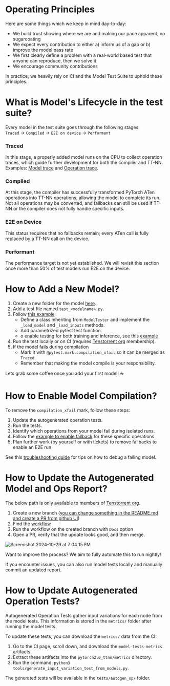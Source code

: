 # Operating Principles
Here are some things which we keep in mind day-to-day:
* We build trust showing where we are and making our pace apparent, no sugarcoating
* We expect every contribution to either a) inform us of a gap or b) improve the model pass rate
* We first clearly define a problem with a real-world based test that anyone can reproduce, then we solve it
* We encourage community contributions

In practice, we heavily rely on CI and the Model Test Suite to uphold these principles.

# What is Model's Lifecycle in the test suite?
Every model in the test suite goes through the following stages: <br>
`Traced` -> `Compiled` -> `E2E on device` -> `Performant`

### Traced
In this stage, a properly added model runs on the CPU to collect operation traces, which guide further development for both the compiler and TT-NN.
Examples: [Model trace](https://github.com/tenstorrent/pytorch2.0_ttnn/blob/main/docs/models/Bloom/input_variations.md) and [Operation trace](https://github.com/tenstorrent/pytorch2.0_ttnn/blob/main/docs/operations/aten._softmax.default.md).

### Compiled
At this stage, the compiler has successfully transformed PyTorch ATen operations into TT-NN operations, allowing the model to complete its run. 
Not all operations may be converted, and fallbacks can still be used if TT-NN or the compiler does not fully handle specific inputs.

### E2E on Device
This status requires that no fallbacks remain; every ATen call is fully replaced by a TT-NN call on the device.

### Performant
The performance target is not yet established. We will revisit this section once more than 50% of test models run E2E on the device.

# How to Add a New Model?
1. Create a new folder for the model [here](https://github.com/tenstorrent/pytorch2.0_ttnn/tree/main/tests/models).
2. Add a test file named `test_<modelname>.py`.
3. Follow [this example](https://github.com/tenstorrent/pytorch2.0_ttnn/blob/main/tests/models/bloom/test_bloom.py)
    * Define a class inheriting from `ModelTester` and implement the `_load_model` and `_load_inputs` methods.
    * Add parametrized pytest test function.
    * o enable testing for both training and inference, see this [example](https://github.com/tenstorrent/pytorch2.0_ttnn/blob/main/tests/models/mnist/test_mnist.py#L55)
4. Run the test locally or on CI (requires [Tenstorrent org](https://github.com/tenstorrent) membership).
5. If the model fails during compilation
    * Mark it with `@pytest.mark.compilation_xfail` so it can be merged as `Traced`.
    * Remember that making the model compile is your responsibility.

Lets grab some coffee once you add your first model! ☕️

# How to Enable Model Compilation?
To remove the `compilation_xfail` mark, follow these steps:

1. Update the autogenerated operation tests.
2. Run the tests.
3. Identify which operations from your model fail during isolated runs.
5. Follow the [example to enable fallback](https://github.com/tenstorrent/pytorch2.0_ttnn/pull/348/files) for these specific operations
6. Plan further work (by yourself or with tickets) to remove fallbacks to enable an E2E run

See this [troubleshooting guide](https://github.com/tenstorrent/pytorch2.0_ttnn/blob/main/docs/ProblemSolving.md) for tips on how to debug a failing model.

# How to Update the Autogenerated Model and Ops Report?
The below path is only available to members of [Tenstorrent org](https://github.com/tenstorrent).
1. Create a new branch ([you can change something in the README.md and create a PR from github UI](https://github.com/tenstorrent/pytorch2.0_ttnn/pull/352/commits/775a9051178f5f6e6b4e9bc0f3d33de0b0edb672))
2. Find the [workflow](https://github.com/tenstorrent/pytorch2.0_ttnn/actions/workflows/before_merge.yaml) 
3. Run the workflow on the created branch with `Docs` option
4. Open a PR, verify that the update looks good, and then merge.

![Screenshot 2024-10-29 at 7 04 15 PM](https://github.com/user-attachments/assets/284ce32b-75c9-4006-a22a-cd4725866330)

Want to improve the process? We aim to fully automate this to run nightly!

If you encounter issues, you can also run model tests locally and manually commit an updated report.

# How to Update Autogenerated Operation Tests?
Autogenerated Operation Tests gather input variations for each node from the model tests. This information is stored in the `metrics/` folder after running the model tests.

To update these tests, you can download the `metrics/` data from the CI:

1. Go to the CI page, scroll down, and download the `model-tests-metrics` artifacts.
2. Extract these artifacts into the `pytorch2.0_ttnn/metrics` directory.
3. Run the command: `python3 tools/generate_input_variation_test_from_models.py`.

The generated tests will be available in the `tests/autogen_op/` folder.
